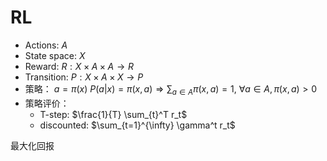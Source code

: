 # RL

- Actions: $A$
- State space: $X$
- Reward: $R: X\times A\times A \to R$
- Transition: $P: X\times A\times X \to P$
- 策略： $a = \pi(x)$
    $P(a|x) = \pi(x, a) \Rightarrow \sum_{a\in A}\pi(x, a) =1$, $\forall a\in A, \pi(x, a) > 0$
- 策略评价：
    - T-step: $\frac{1}{T} \sum_{t}^T r_t$
    - discounted: $\sum_{t=1}^{\infty} \gamma^t r_t$

最大化回报